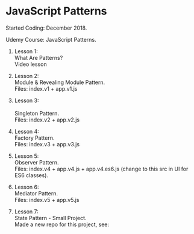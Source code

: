 # JavaScript Patterns

Started Coding: December 2018.

Udemy Course: JavaScript Patterns.

1. Lesson 1:<br> 
What Are Patterns?<br>
Video lesson

2. Lesson 2:<br> 
Module & Revealing Module Pattern.<br>
Files: index.v1 + app.v1.js

3. Lesson 3:<br>  
Singleton Pattern.<br>
Files: index.v2 + app.v2.js

4. Lesson 4:<br>
Factory Pattern.<br>
Files: index.v3 + app.v3.js

5. Lesson 5:<br>
Observer Pattern.<br>
Files: index.v4 + app.v4.js + app.v4.es6.js (change to this src in UI for ES6 classes).
 
6. Lesson 6:<br>
Mediator Pattern.<br>
Files: index.v5 + app.v5.js

7. Lesson 7:<br>
State Pattern - Small Project. <br>
Made a new repo for this project, see:<br>
<link>
